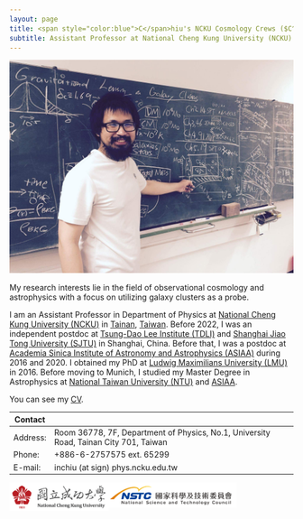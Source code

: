 ```yaml
---
layout: page
title: <span style="color:blue">C</span>hiu's NCKU Cosmology Crews ($C^4$)
subtitle: Assistant Professor at National Cheng Kung University (NCKU)
---
```


![](/assets/img/me1.jpeg "Picture of I-Non Chiu taken at University Observatory Munich in 2016.")


My research interests lie in the field of observational cosmology and astrophysics with a focus on utilizing galaxy clusters as a probe.

I am an Assistant Professor in Department of Physics at [National Cheng Kung University (NCKU)][ncku] in [Tainan][tainan], [Taiwan][taiwan].
Before 2022, I was an independent postdoc at [Tsung-Dao Lee Institute (TDLI)][tdli] and [Shanghai Jiao Tong University (SJTU)][sjtu] in Shanghai, China.
Before that, I was a postdoc at [Academia Sinica Institute of Astronomy and Astrophysics (ASIAA)][asiaa] during 2016 and 2020.
I obtained my PhD at [Ludwig Maximilians University (LMU)][lmu] in 2016.
Before moving to Munich, I studied my Master Degree in Astrophysics at [National Taiwan University (NTU)][ntu] and [ASIAA][asiaa].

You can see my [CV][cv].

| **Contact** | |
| --- | --- |
| Address: | Room 36778, 7F, Department of Physics, No.1, University Road, Tainan City 701, Taiwan |
| Phone: | +886-6-2757575 ext. 65299 |
| E-mail: | inchiu (at sign) phys.ncku.edu.tw |


<img style="float: left;width: 35%;" src="assets/img/NCKU_01.jpg">
<img style="float: left;width: 45%;" src="assets/img/nstc.jpg">

[taiwan]:https://en.wikipedia.org/wiki/Taiwan
[tainan]:https://en.wikipedia.org/wiki/Tainan
[keiichi]:http://idv.sinica.edu.tw/keiichi/index.php
[teipei]:http://idv.sinica.edu.tw/teppei/
[mohr]:https://www.imprs-astro.mpg.de/content/prof-dr-joseph-mohr
[sandor]:https://www.asiaa.sinica.edu.tw/people/cv.php?i=sandor
[pisin]:https://lecospa.ntu.edu.tw/person/pisin-chen/

[ncku]:https://www.phys.ncku.edu.tw/en/
[tdli]:https://tdli.sjtu.edu.cn/
[sjtu]:http://astro.sjtu.edu.cn/en/home
[asiaa]:https://www.asiaa.sinica.edu.tw/
[lmu]:https://www.uni-muenchen.de/index.html
[ntu]:http://www.ntu.edu.tw/english/index.html

[cv]:cv_inonchiu_2025feb.pdf


